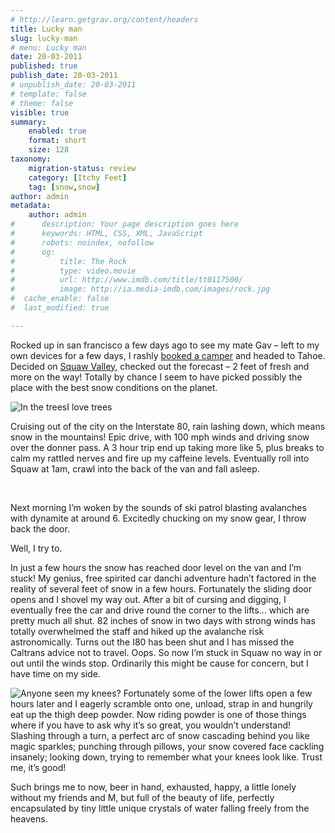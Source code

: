 ```yaml
---
# http://learn.getgrav.org/content/headers
title: Lucky man
slug: lucky-man
# menu: Lucky man
date: 20-03-2011
published: true
publish_date: 20-03-2011
# unpublish_date: 20-03-2011
# template: false
# theme: false
visible: true
summary:
    enabled: true
    format: short
    size: 128
taxonomy:
    migration-status: review
    category: [Itchy Feet]
    tag: [snow,snow]
author: admin
metadata:
    author: admin
#      description: Your page description goes here
#      keywords: HTML, CSS, XML, JavaScript
#      robots: noindex, nofollow
#      og:
#          title: The Rock
#          type: video.movie
#          url: http://www.imdb.com/title/tt0117500/
#          image: http://ia.media-imdb.com/images/rock.jpg
#  cache_enable: false
#  last_modified: true

---
```


Rocked up in san francisco a few days ago to see my mate Gav – left to my own devices for a few days, I rashly [booked a camper](http://www.lostcampersusa.com/ "Lost Campers") and headed to Tahoe. Decided on [Squaw Valley](http://www.squaw.com/ "Squaw Valley"), checked out the forecast – 2 feet of fresh and more on the way! Totally by chance I seem to have picked possibly the place with the best snow conditions on the planet.

![](http://user47216.vs.easily.co.uk/wp-content/uploads/2011/03/IMG_20110320_102249-200x150.jpg "In the trees")I love trees



Cruising out of the city on the Interstate 80, rain lashing down, which means snow in the mountains! Epic drive, with 100 mph winds and driving snow over the donner pass. A 3 hour trip end up taking more like 5, plus breaks to calm my rattled nerves and fire up my caffeine levels. Eventually roll into Squaw at 1am, crawl into the back of the van and fall asleep.

 

Next morning I’m woken by the sounds of ski patrol blasting avalanches with dynamite at around 6. Excitedly chucking on my snow gear, I throw back the door.

Well, I try to.

In just a few hours the snow has reached door level on the van and I’m stuck! My genius, free spirited car danchi adventure hadn’t factored in the reality of several feet of snow in a few hours. Fortunately the sliding door opens and I shovel my way out. After a bit of cursing and digging, I eventually free the car and drive round the corner to the lifts… which are pretty much all shut. 82 inches of snow in two days with strong winds has totally overwhelmed the staff and hiked up the avalanche risk astronomically. Turns out the I80 has been shut and I has missed the Caltrans advice not to travel. Oops. So now I’m stuck in Squaw no way in or out until the winds stop. Ordinarily this might be cause for concern, but I have time on my side.

![](http://user47216.vs.easily.co.uk/wp-content/uploads/2011/03/IMG_20110320_102303-200x150.jpg "Anyone seen my knees?") Fortunately some of the lower lifts open a few hours later and I eagerly scramble onto one, unload, strap in and hungrily eat up the thigh deep powder. Now riding powder is one of those things where if you have to ask why it’s so great, you wouldn’t understand! Slashing through a turn, a perfect arc of snow cascading behind you like magic sparkles; punching through pillows, your snow covered face cackling insanely; looking down, trying to remember what your knees look like. Trust me, it’s good!

Such brings me to now, beer in hand, exhausted, happy, a little lonely without my friends and M, but full of the beauty of life, perfectly encapsulated by tiny little unique crystals of water falling freely from the heavens.